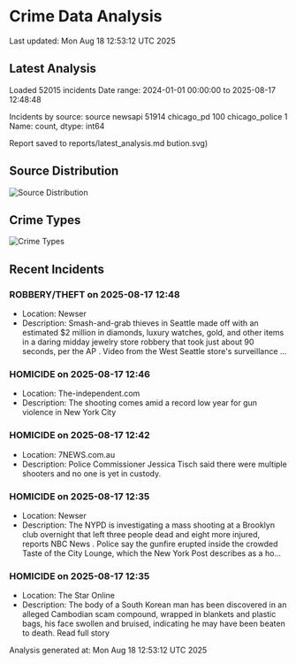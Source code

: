 # Crime Data Analysis
Last updated: Mon Aug 18 12:53:12 UTC 2025

## Latest Analysis

Loaded 52015 incidents
Date range: 2024-01-01 00:00:00 to 2025-08-17 12:48:48

Incidents by source:
source
newsapi           51914
chicago_pd          100
chicago_police        1
Name: count, dtype: int64

Report saved to reports/latest_analysis.md
bution.svg)

## Source Distribution
![Source Distribution](images/source_distribution.svg)

## Crime Types
![Crime Types](images/crime_types.svg)

## Recent Incidents

### ROBBERY/THEFT on 2025-08-17 12:48
- Location: Newser
- Description: Smash-and-grab thieves in Seattle made off with an estimated $2 million in diamonds, luxury watches, gold, and other items in a daring midday jewelry store robbery that took just about 90 seconds, per the AP . Video from the West Seattle store's surveillance …


### HOMICIDE on 2025-08-17 12:46
- Location: The-independent.com
- Description: The shooting comes amid a record low year for gun violence in New York City


### HOMICIDE on 2025-08-17 12:42
- Location: 7NEWS.com.au
- Description: Police Commissioner Jessica Tisch said there were multiple shooters and no one is yet in custody.


### HOMICIDE on 2025-08-17 12:35
- Location: Newser
- Description: The NYPD is investigating a mass shooting at a Brooklyn club overnight that left three people dead and eight more injured, reports NBC News . Police say the gunfire erupted inside the crowded Taste of the City Lounge, which the New York Post describes as a ho…


### HOMICIDE on 2025-08-17 12:35
- Location: The Star Online
- Description: The body of a South Korean man has been discovered in an alleged Cambodian scam compound, wrapped in blankets and plastic bags, his face swollen and bruised, indicating he may have been beaten to death. Read full story

Analysis generated at: Mon Aug 18 12:53:12 UTC 2025
